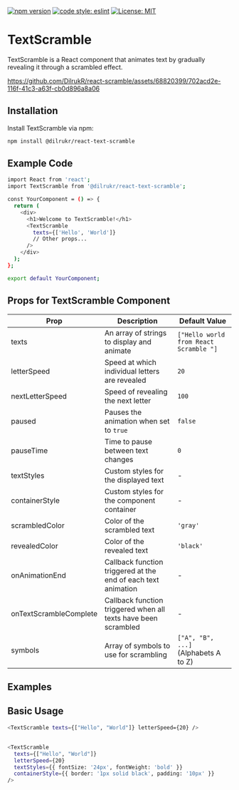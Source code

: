[![npm version](https://badge.fury.io/js/your-package-name.svg)](https://badge.fury.io/js/your-package-name)
[![code style: eslint](https://img.shields.io/badge/code_style-eslint-5a11ff.svg)](https://eslint.org/)
[![License: MIT](https://img.shields.io/badge/License-MIT-yellow.svg)](https://opensource.org/licenses/MIT)

# TextScramble

TextScramble is a React component that animates text by gradually revealing it through a scrambled effect.

https://github.com/DilrukR/react-scramble/assets/68820399/702acd2e-116f-41c3-a63f-cb0d896a8a06

## Installation

Install TextScramble via npm:

```bash
npm install @dilrukr/react-text-scramble
```
## Example Code

```bash
import React from 'react';
import TextScramble from '@dilrukr/react-text-scramble';

const YourComponent = () => {
  return (
    <div>
      <h1>Welcome to TextScramble!</h1>
      <TextScramble
        texts={['Hello', 'World']}
        // Other props...
      />
    </div>
  );
};

export default YourComponent;
```

## Props for TextScramble Component

| Prop                      | Description                                                                       | Default Value                              |
|---------------------------|-----------------------------------------------------------------------------------|--------------------------------------------|
| texts                     | An array of strings to display and animate                                        | `["Hello world from React Scramble "]`     |
| letterSpeed               | Speed at which individual letters are revealed                                     | `20`                                       |
| nextLetterSpeed           | Speed of revealing the next letter                                                 | `100`                                      |
| paused                    | Pauses the animation when set to `true`                                            | `false`                                    |
| pauseTime                 | Time to pause between text changes                                                 | `0`                                        |
| textStyles                | Custom styles for the displayed text                                               | -                                          |
| containerStyle            | Custom styles for the component container                                          | -                                          |
| scrambledColor            | Color of the scrambled text                                                        | `'gray'`                                   |
| revealedColor             | Color of the revealed text                                                         | `'black'`                                  |
| onAnimationEnd            | Callback function triggered at the end of each text animation                      | -                                          |
| onTextScrambleComplete    | Callback function triggered when all texts have been scrambled                     | -                                          |
| symbols                   | Array of symbols to use for scrambling                                             | `["A", "B", ...]` (Alphabets A to Z)       |


## Examples

## Basic Usage

```bash
<TextScramble texts={["Hello", "World"]} letterSpeed={20} />
```
##

```bash
<TextScramble
  texts={["Hello", "World"]}
  letterSpeed={20}
  textStyles={{ fontSize: '24px', fontWeight: 'bold' }}
  containerStyle={{ border: '1px solid black', padding: '10px' }}
/>
```

